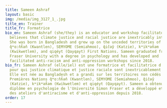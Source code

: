 ```yaml
---
title: Sameen Ashraf
layout: basic
img: /media/img_3127_1_.jpg
title_en: Trainer
title_fr: Formatrice
bio_en: Sameen Ashraf (she/they) is an educator and workshop facilitator who
  believes that climate justice and racial justice are inextricably intertwined.
  She was born in Bangladesh and grew up on the unceded territories of the
  q̓ʷɑ:n̓ƛ̓ən̓ (Kwantlen), SEMYOME (Semiahmoo), q̓ic̓əy̓ (Katzie), kʷikʷəƛ̓əm
  (Kwikwetlem), and qiqéyt (Qayqayt) First Nations. Sameen graduated from Simon
  Fraser University with a degree in psychology and has developed and
  facilitated anti-racism and anti-oppression workshops since 2018.
bio_fr: Sameen Ashraf (elle/iel) est une formatrice et facilitatrice d'ateliers
  pour qui justice climatique et justice raciale sont inextricablement liées.
  Elle est née au Bangladesh et a grandi sur les territoires non cédés des
  Premières Nations q̓ʷɑ:n̓ƛ̓ən̓ (Kwantlen), SEMYOME (Semiahmoo), q̓ic̓əy̓
  (Katzie), kʷikʷəƛ̓əm (Kwikwetlem) et qiqéyt (Qayqayt). Sameen a obtenu un
  diplôme en psychologie de l'Université Simon Fraser et a développé et animé
  des ateliers d'antiracisme et d'anti-oppression depuis 2018.
order: 17
---
```

